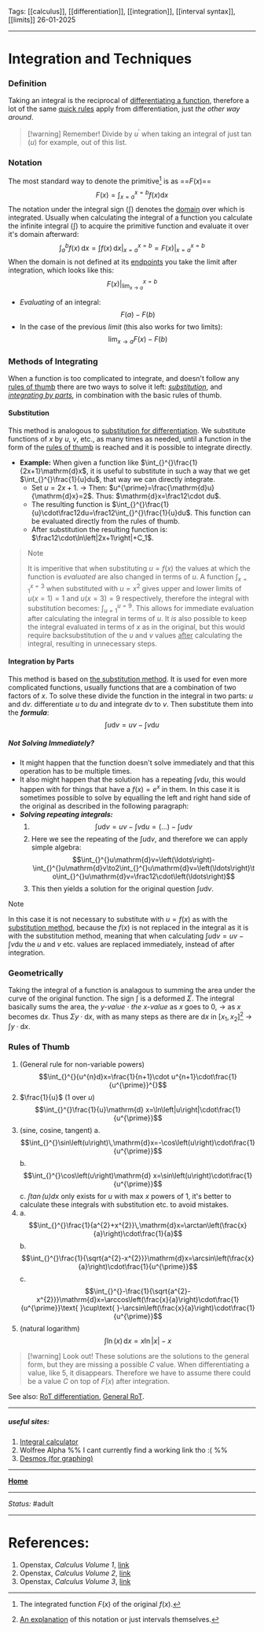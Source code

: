 Tags: [[calculus]], [[differentiation]], [[integration]], [[interval syntax]], [[limits]]
26-01-2025

---
# Integration and Techniques
### Definition
Taking an integral is the reciprocal of [differentiating a function](Differentiation%20and%20Techniques.md), therefore a lot of  the same  [quick rules](Differentiation%20and%20Techniques.md#Rules%20of%20Thumb) apply from differentiation, just _the other way around_. 
> [!warning] Remember!
> Divide by $u^{\prime}$ when taking an integral of just $\tan{(u)}$ for example, out of this list.

### Notation
The most standard way to denote the primitive[^primitive] is as ==$F(x)$==
$$F\left(x\right)=\int_{x=a}^{x=b}f\left(x\right)\mathrm{d}x$$
The notation under the integral sign ($\int$) denotes the [domain](Intervals;%20Domain%20and%20Range.md#Definitions) over which is integrated. Usually when calculating the integral of a function you calculate the infinite integral ($\int$) to acquire the primitive function and evaluate it over it's domain afterward:
$$\int_{a}^{b}f\left(x\right)\,\mathrm{d}x=\int_{}^{}f\left(x\right)\,\mathrm{d}x\Bigg|_{x=a}^{x=b}=F\left(x\right)\Bigg|_{x=a}^{x=b}$$
When the domain is not defined at its [endpoints](Intervals;%20Domain%20and%20Range.md#Definitions)  you take the limit after integration, which looks like this:
$$F\left(x\right)\Bigg|_{\lim_{x\to a}}^{x=b}$$
- _Evaluating_ of an integral:
$$F\left(a\right)-F\left(b\right)$$
- In the case of the previous _limit_ (this also works for two limits):
$$\lim_{x\to a}F\left(x\right)-F\left(b\right)$$

### Methods of Integrating
When a function is too complicated to integrate, and doesn't follow any [rules of thumb](#ruules%20of%20thumb) there are two ways to solve it left: _[substitution](#substitution)_, and _[integrating by parts](#integration%20by%20parts)_, in combination with the basic rules of thumb.
#### Substitution
This method is analogous to [substitution for differentiation](Differentiation%20and%20Techniques.md#Substitution). We substitute functions of $x$ by $u$, $v$, etc., as many times as needed, until a function in the form of the [rules of thumb](#ruules%20of%20thumb) is reached and it is possible to integrate directly.

- __Example:__ When given a function like $\int_{}^{}\frac{1}{2x+1}\mathrm{d}x$, it is useful to substitute in such a way that we get $\int_{}^{}\frac{1}{u}du$, that way we can directly integrate. 
	- Set $u=2x+1$. -> Then: $u^{\prime}=\frac{\mathrm{d}u}{\mathrm{d}x}=2$. Thus: $\mathrm{d}x=\frac12\cdot du$. 
	- The resulting function is $\int_{}^{}\frac{1}{u}\cdot\frac12du=\frac12\int_{}^{}\frac{1}{u}du$. This function can be evaluated directly from the rules of thumb.
	- After substitution the resulting function is: $\frac12\cdot\ln\left|2x+1\right|+C_1$.

>> [!Note]
>> It is imperitive that when substituting $u=f(x)$ the values at which the function is _evaluated_ are also changed in terms of $u$. A function $\int_{x=1}^{x=3}$ when substituted with $u=x^2$ gives upper and lower limits of $u(x=1)=1$ and $u(x=3)=9$ respectively, therefore the integral with substitution becomes: $\int_{u=1}^{u=9}$. This allows for immediate evaluation after calculating the integral in terms of $u$.
>> It _is_ also possible to keep the integral evaluated in terms of $x$ as in the original, but this would require backsubstitution of the $u$ and $v$ values <u>after</u> calculating the integral, resulting in unnecessary steps.

#### Integration by Parts
This method is based on [the substitution method](#substitution). It is used for even more complicated functions, usually functions that are a combination of two factors of $x$.
To solve these divide the function in the integral in two parts: $u$ and $\mathrm{d}v$. differentiate $u$ to $\mathrm{d}u$ and integrate $\mathrm{d}v$ to $v$.
Then substitute them into the ___formula___:
$$\int_{}^{}u\mathrm{d}v=uv-\int_{}^{}v\mathrm{d}u$$
##### Not Solving Immediately?
- It might happen that the function doesn't solve immediately and that this operation has to be multiple times.
- It also might happen that the solution has a repeating $\int_{}^{}v\mathrm{d}u$, this would happen with for things that have a $f\left(x\right)=e^{x}$ in them. In this case it is sometimes possible to solve by equalling the left and right hand side of the original as described in the following paragraph:
- ___Solving repeating integrals:___
	1. $$\int_{}^{}u\mathrm{d}v=uv-\int_{}^{}v\mathrm{d}u=\left(\ldots\right)-\int_{}^{}u\mathrm{d}v$$
	2. Here we see the repeating of the $\int_{}^{}u\mathrm{d}v$, and therefore we can apply simple algebra: $$\int_{}^{}u\mathrm{d}v=\left(\ldots\right)-\int_{}^{}u\mathrm{d}v\to2\int_{}^{}u\mathrm{d}v=\left(\ldots\right)\to\int_{}^{}u\mathrm{d}v=\frac12\cdot\left(\ldots\right)$$
	3. This then yields a solution for the original question $\int_{}^{}u\mathrm{d}v$.
> [!Note]
> In this case it is not necessary to substitute with $u=f(x)$ as with the [substitution method](#substitution), because the $f(x)$ is not replaced in the integral as it is with the substitution method, meaning that when calculating $\int_{}^{}u\mathrm{d}v=uv-\int_{}^{}v\mathrm{d}u$ the $u$ and $v$ etc. values are replaced immediately, instead of after integration.

### Geometrically
Taking the integral of a function is analagous to summing the area under the curve of the original function. The sign $\int$ is a deformed $\Sigma$. The integral basically sums the area, the _$y$-value_ $\cdot$ _the $x$-value_ as $x$ goes to $0$, -> as $x$ becomes $\mathrm{d}x$. Thus $\Sigma y\cdot \mathrm{d}x$, with as many steps as there are $\mathrm{d}x$ in $\left\lbrack x_1,x_2\right\rbrack$[^intervals] ->  $\int y\cdot \mathrm{d}x$. 

### Rules of Thumb
1. (General rule for non-variable powers)$$\int_{}^{}{u^{n}d}x=\frac{1}{n+1}\cdot u^{n+1}\cdot\frac{1}{u^{\prime}}^{}$$
2. $\frac{1}{u}$ ($1$ over $u$) $$\int_{}^{}\frac{1}{u}\mathrm{d} x=\ln\left|u\right|\cdot\frac{1}{u^{\prime}}$$
3. (sine, cosine, tangent)
	a. $$\int_{}^{}\sin\left(u\right)\,\mathrm{d}x=-\cos\left(u\right)\cdot\frac{1}{u^{\prime}}$$
	b. $$\int_{}^{}\cos\left(u\right)\mathrm{d} x=\sin\left(u\right)\cdot\frac{1}{u^{\prime}}$$
	c. _$\int\tan\left(u\right)\mathrm{d} x$_ only exists for $u$ with max $x$ powers of $1$, it's better to calculate these integrals with substitution etc. to avoid mistakes. 
4. 
	a. $$\int_{}^{}\frac{1}{a^{2}+x^{2}}\,\mathrm{d}x=\arctan\left(\frac{x}{a}\right)\cdot\frac{1}{a}$$
	b. $$\int_{}^{}\frac{1}{\sqrt{a^{2}-x^{2}}}\mathrm{d}x=\arcsin\left(\frac{x}{a}\right)\cdot\frac{1}{u^{\prime}}$$
	c. $$\int_{}^{}-\frac{1}{\sqrt{a^{2}-x^{2}}}\mathrm{d}x=\arccos\left(\frac{x}{a}\right)\cdot\frac{1}{u^{\prime}}\text{ }\cup\text{ }-\arcsin\left(\frac{x}{a}\right)\cdot\frac{1}{u^{\prime}}$$
5. (natural logarithm)$$\int_{}^{}\ln\left(x\right)\,\mathrm{d}x=x\ln\left|x\right|-x$$

> [!warning] Look out!
> These solutions are the solutions to the general form, but they are missing a possible $C$ value. When differentiating a value, like $5$, it disappears. Therefore we have to assume there could be a value $C$ on top of $F(x)$ after integration.

See also: [RoT differentiation](Differentiation%20and%20Techniques.md#Rules%20of%20Thumb), [General RoT](quick%20math%20equations.md).





---





##### useful sites:
1. [Integral calculator](https://www.integral-calculator.com/)
2. Wolfree Alpha %% I cant currently find a working link tho :( %%
3. [Desmos (for graphing)](https://www.desmos.com/calculator)





---
__[Home](1%20-%20Learning%20Overview%20(Calculus%20I).md)__

---
_Status:_ #adult

---
# References:
[^primitive]: The integrated function $F(x)$ of the original $f(x)$.
[^intervals]: [An explanation](Intervals;%20Domain%20and%20Range.md) of this notation or just intervals themselves.
1. Openstax, _Calculus Volume 1_, [link](https://openstax.org/details/books/calculus-volume-1)
2. Openstax, _Calculus Volume 2_, [link](https://openstax.org/details/books/calculus-volume-2)
3. Openstax, _Calculus Volume 3_, [link](https://openstax.org/details/books/calculus-volume-3)
